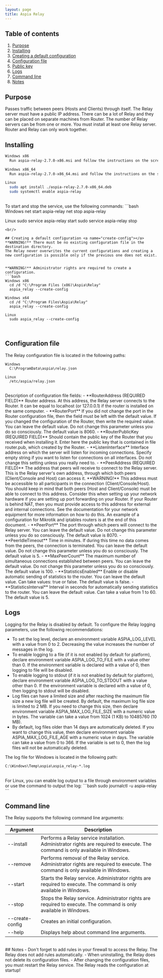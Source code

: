 ```yaml
---
layout: page
title: Aspia Relay
---
```


## Table of contents
1. [Purpose](#purpose)
2. [Installing](#installing)
3. [Creating a default configuration](#create-config)
4. [Configuration file](#config-file)
5. [Public key](#public-key)
6. [Logs](#logs)
7. [Command line](#command-line)
8. [Notes](#notes)

## Purpose <a name="purpose"></a>
Passes traffic between peers (Hosts and Clients) through itself. The Relay server must have a public IP address.
There can be a lot of Relay and they can be placed on separate machines from Router. The number of Relay servers can be from one or more.
You must install at least one Relay server. Router and Relay can only work together.

## Installing <a name="installing"></a>
```bash
Windows x86
  Run aspia-relay-2.7.0-x86.msi and follow the instructions on the screen.

Windows x86_64
  Run aspia-relay-2.7.0-x86_64.msi and follow the instructions on the screen.

Linux
  sudo apt install ./aspia-relay-2.7.0-x86_64.deb
  sudo systemctl enable aspia-relay
```
<br/>
To start and stop the service, use the following commands:
```bash
Windows
  net start aspia-relay
  net stop aspia-relay

Linux
  sudo service aspia-relay start
  sudo service aspia-relay stop
```
<br/>

## Creating a default configuration <a name="create-config"></a>
**WARNING!** There must be no existing configuration file in the destination directory.
The Relay never overwrites the current configurations and creating a new configuration is possible only if the previous one does not exist.


**WARNING!** Administrator rights are required to create a configuration.
```bash
Windows x86
  cd /d "C:\Program Files (x86)\Aspia\Relay"
  aspia_relay --create-config

Windows x64
  cd /d "C:\Program Files\Aspia\Relay"
  aspia_relay --create-config

Linux
  sudo aspia_relay --create-config
```
<br/>

## Configuration file <a name="config-file"></a>
The Relay configuration file is located in the following paths:
```
Windows
  C:\ProgramData\aspia\relay.json

Linux
  /etc/aspia/relay.json
```
<br/>
Description of configuration file fields:
  - **RouterAddress (REQUIRED FIELD)** Router address. At this address, the Relay server connects to the Router. It can be equal to localhost (or 127.0.0.1) if the router is installed on the same computer.
  - **RouterPort** If you did not change the port in the Router configuration file, then the field must be left with the default value. If you changed the configuration of the Router, then write the required value. You can leave the default value. Do not change this parameter unless you do so consciously. The default value is 8060.
  - **RouterPublicKey (REQUIRED FIELD)** Should contain the public key of the Router that you received when installing it. Enter here the public key that is contained in file router.pub, which created by the Router.
  - **ListenInterface** Interface address on which the server will listen for incoming connections. Specify empty string if you want to listen for connections on all interfaces. Do not change this setting unless you really need to.
  - **PeerAddress (REQUIRED FIELD)** The address that peers will receive to connect to the Relay server. This is the Relay server's own address, through which both peers (Client/Console and Host) can access it.
**WARNING!** This address must be accessible to all participants in the connection (Client/Console/Host). You should keep in mind that both peers (Host and Client/Console) must be able to connect to this address. Consider this when setting up your network hardware if you are setting up port forwarding on your Router. If your Router is behind NAT, then you must provide access to this address for external and internal connections. See the documentation for your network equipment for more information on how to do this. An example of a configuration for Mikrotik and iptables routers is at the end of this document.
  - **PeerPort** The port through which peers will connect to the Relay server. You can leave the default value. Do not change this parameter unless you do so consciously. The default value is 8070.
  - **PeerIdleTimeout** Time in minutes. If during this time no data comes from the peers, the connection is terminated. You can leave the default value. Do not change this parameter unless you do so consciously. The default value is 5.
  - **MaxPeerCount** The maximum number of simultaneous connections established between peers. You can leave the default value. Do not change this parameter unless you do so consciously. The default value is 100.
  - **StatisticsEnabled** Enable or disable automatic sending of statistics to the router. You can leave the default value. Can take values: true or false. The default value is false.
  - **StatisticsInterval** Interval in seconds for automatically sending statistics to the router. You can leave the default value. Can take a value from 1 to 60. The default value is 5.

## Logs <a name="logs"></a>
Logging for the Relay is disabled by default. To configure the Relay logging parameters, use the following recommendations:
  - To set the log level, declare an environment variable ASPIA_LOG_LEVEL with a value from 0 to 2. Decreasing the value increases the number of messages in the log.
  - To enable logging to a file (if it is not enabled by default for platform), declare environment variable ASPIA_LOG_TO_FILE with a value other than 0. If the environment variable is declared with a value of 0, then logging to file will be disabled.
  - To enable logging to stdout (if it is not enabled by default for platform), declare environment variable ASPIA_LOG_TO_STDOUT with a value other than 0. If the environment variable is declared with a value of 0, then logging to stdout will be disabled.
  - Log files can have a limited size and after reaching the maximum file size a new log file will be created. By default, the maximum log file size is limited to 2 MB. If you need to change this size, then declare environment variable ASPIA_MAX_LOG_FILE_SIZE with a numeric value in bytes. The variable can take a value from 1024 (1 KB) to 10485760 (10 MB).
  - By default, log files older than 14 days are automatically deleted. If you want to change this value, then declare environment variable ASPIA_MAX_LOG_FILE_AGE with a numeric value in days. The variable can take a value from 0 to 366. If the variable is set to 0, then the log files will not be automatically deleted.

The log file for Windows is located in the following path:
```bash
C:\Windows\Temp\aspia\aspia_relay-*.log
```
<br/>
For Linux, you can enable log output to a file through environment variables or use the command to output the log:
```bash
sudo journalctl -u aspia-relay
```
<br/>

## Command line <a name="command-line"></a>
The Relay supports the following command line arguments:

| Argument        | Description                                                                                                                    |
|-----------------|--------------------------------------------------------------------------------------------------------------------------------|
| --install       | Performs a Relay service installation. Administrator rights are required to execute. The command is only available in Windows. |
| --remove        | Performs removal of the Relay service. Administrator rights are required to execute. The command is only available in Windows. |
| --start         | Starts the Relay service. Administrator rights are required to execute. The command is only available in Windows.              |
| --stop          | Stops the Relay service. Administrator rights are required to execute. The command is only available in Windows.               |
| --create-config | Creates an initial configuration.                                                                                              |
| --help          | Displays help about command line arguments.                                                                                    |

<br/>
## Notes <a name="notes"></a>
  - Don't forget to add rules in your firewall to access the Relay. The Relay does not add rules automatically.
  - When uninstalling, the Relay does not delete its configuration files.
  - After changing the configuration files, you must restart the Relay service. The Relay reads the configuration at startup!
